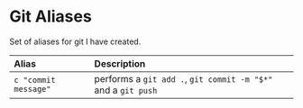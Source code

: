 # Git Aliases

Set of aliases for git I have created.

Alias | Description
:--- | :---
`c "commit message"` | performs a `git add .`, `git commit -m "$*"` and a `git push`

